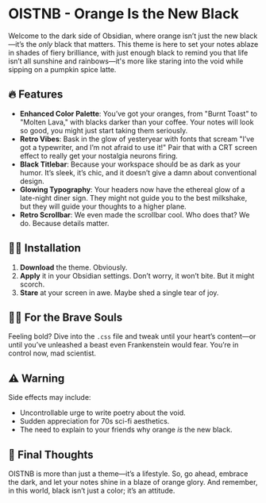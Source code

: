 # OISTNB - Orange Is the New Black

Welcome to the dark side of Obsidian, where orange isn’t just the new black—it’s the *only* black that matters. This theme is here to set your notes ablaze in shades of fiery brilliance, with just enough black to remind you that life isn’t all sunshine and rainbows—it's more like staring into the void while sipping on a pumpkin spice latte. 

## 🔥 Features

- **Enhanced Color Palette**: You’ve got your oranges, from "Burnt Toast" to "Molten Lava," with blacks darker than your coffee. Your notes will look so good, you might just start taking them seriously.
- **Retro Vibes**: Bask in the glow of yesteryear with fonts that scream "I’ve got a typewriter, and I’m not afraid to use it!" Pair that with a CRT screen effect to really get your nostalgia neurons firing.
- **Black Titlebar**: Because your workspace should be as dark as your humor. It’s sleek, it’s chic, and it doesn’t give a damn about conventional design.
- **Glowing Typography**: Your headers now have the ethereal glow of a late-night diner sign. They might not guide you to the best milkshake, but they will guide your thoughts to a higher plane.
- **Retro Scrollbar**: We even made the scrollbar cool. Who does that? We do. Because details matter.

## 🧑‍💻 Installation

1. **Download** the theme. Obviously. 
2. **Apply** it in your Obsidian settings. Don’t worry, it won’t bite. But it might scorch.
3. **Stare** at your screen in awe. Maybe shed a single tear of joy. 

## 🦸‍♀️ For the Brave Souls

Feeling bold? Dive into the `.css` file and tweak until your heart’s content—or until you’ve unleashed a beast even Frankenstein would fear. You’re in control now, mad scientist.

## ⚠️ Warning

Side effects may include:
- Uncontrollable urge to write poetry about the void.
- Sudden appreciation for 70s sci-fi aesthetics.
- The need to explain to your friends why orange *is* the new black.

## 🧡 Final Thoughts

OISTNB is more than just a theme—it’s a lifestyle. So, go ahead, embrace the dark, and let your notes shine in a blaze of orange glory. And remember, in this world, black isn’t just a color; it’s an attitude.

